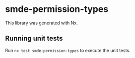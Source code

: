 # smde-permission-types

This library was generated with [Nx](https://nx.dev).

## Running unit tests

Run `nx test smde-permission-types` to execute the unit tests.
